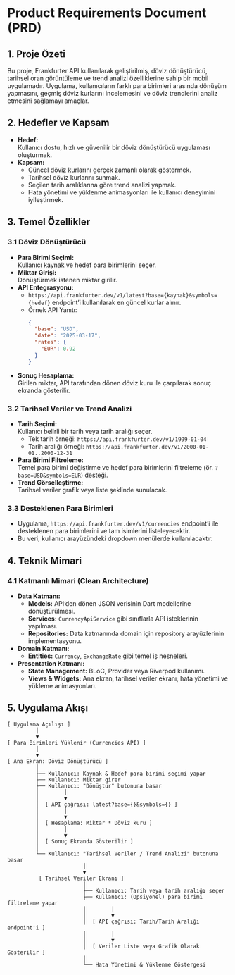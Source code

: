 # Product Requirements Document (PRD)

## 1. Proje Özeti
Bu proje, Frankfurter API kullanılarak geliştirilmiş, döviz dönüştürücü, tarihsel oran görüntüleme ve trend analizi özelliklerine sahip bir mobil uygulamadır. Uygulama, kullanıcıların farklı para birimleri arasında dönüşüm yapmasını, geçmiş döviz kurlarını incelemesini ve döviz trendlerini analiz etmesini sağlamayı amaçlar.

## 2. Hedefler ve Kapsam
- **Hedef:**  
  Kullanıcı dostu, hızlı ve güvenilir bir döviz dönüştürücü uygulaması oluşturmak.
- **Kapsam:**  
  - Güncel döviz kurlarını gerçek zamanlı olarak göstermek.
  - Tarihsel döviz kurlarını sunmak.
  - Seçilen tarih aralıklarına göre trend analizi yapmak.
  - Hata yönetimi ve yüklenme animasyonları ile kullanıcı deneyimini iyileştirmek.

## 3. Temel Özellikler
### 3.1 Döviz Dönüştürücü
- **Para Birimi Seçimi:**  
  Kullanıcı kaynak ve hedef para birimlerini seçer.
- **Miktar Girişi:**  
  Dönüştürmek istenen miktar girilir.
- **API Entegrasyonu:**  
  - `https://api.frankfurter.dev/v1/latest?base={kaynak}&symbols={hedef}` endpoint’i kullanılarak en güncel kurlar alınır.
  - Örnek API Yanıtı:
    ```json
    {
      "base": "USD",
      "date": "2025-03-17",
      "rates": {
        "EUR": 0.92
      }
    }
    ```
- **Sonuç Hesaplama:**  
  Girilen miktar, API tarafından dönen döviz kuru ile çarpılarak sonuç ekranda gösterilir.

### 3.2 Tarihsel Veriler ve Trend Analizi
- **Tarih Seçimi:**  
  Kullanıcı belirli bir tarih veya tarih aralığı seçer.
  - Tek tarih örneği: `https://api.frankfurter.dev/v1/1999-01-04`
  - Tarih aralığı örneği: `https://api.frankfurter.dev/v1/2000-01-01..2000-12-31`
- **Para Birimi Filtreleme:**  
  Temel para birimi değiştirme ve hedef para birimlerini filtreleme (ör. `?base=USD&symbols=EUR`) desteği.
- **Trend Görselleştirme:**  
  Tarihsel veriler grafik veya liste şeklinde sunulacak.

### 3.3 Desteklenen Para Birimleri
- Uygulama, `https://api.frankfurter.dev/v1/currencies` endpoint’i ile desteklenen para birimlerini ve tam isimlerini listeleyecektir.
- Bu veri, kullanıcı arayüzündeki dropdown menülerde kullanılacaktır.

## 4. Teknik Mimari
### 4.1 Katmanlı Mimari (Clean Architecture)
- **Data Katmanı:**
  - **Models:** API’den dönen JSON verisinin Dart modellerine dönüştürülmesi.
  - **Services:** `CurrencyApiService` gibi sınıflarla API isteklerinin yapılması.
  - **Repositories:** Data katmanında domain için repository arayüzlerinin implementasyonu.
- **Domain Katmanı:**
  - **Entities:** `Currency`, `ExchangeRate` gibi temel iş nesneleri.
- **Presentation Katmanı:**
  - **State Management:** BLoC, Provider veya Riverpod kullanımı.
  - **Views & Widgets:** Ana ekran, tarihsel veriler ekranı, hata yönetimi ve yükleme animasyonları.

## 5. Uygulama Akışı
```plaintext
[ Uygulama Açılışı ]
         │
         ▼
[ Para Birimleri Yüklenir (Currencies API) ]
         │
         ▼
[ Ana Ekran: Döviz Dönüştürücü ]
         │
         ├── Kullanıcı: Kaynak & Hedef para birimi seçimi yapar
         ├── Kullanıcı: Miktar girer
         ├── Kullanıcı: "Dönüştür" butonuna basar
         │        │
         │        ▼
         │  [ API çağrısı: latest?base={}&symbols={} ]
         │        │
         │        ▼
         │  [ Hesaplama: Miktar * Döviz kuru ]
         │        │
         │        ▼
         │  [ Sonuç Ekranda Gösterilir ]
         │
         └── Kullanıcı: "Tarihsel Veriler / Trend Analizi" butonuna basar
                        │
                        ▼
          [ Tarihsel Veriler Ekranı ]
                        │
                        ├── Kullanıcı: Tarih veya tarih aralığı seçer
                        ├── Kullanıcı: (Opsiyonel) para birimi filtreleme yapar
                        │        │
                        │        ▼
                        │  [ API çağrısı: Tarih/Tarih Aralığı endpoint'i ]
                        │        │
                        │        ▼
                        │  [ Veriler Liste veya Grafik Olarak Gösterilir ]
                        │
                        └── Hata Yönetimi & Yüklenme Göstergesi
